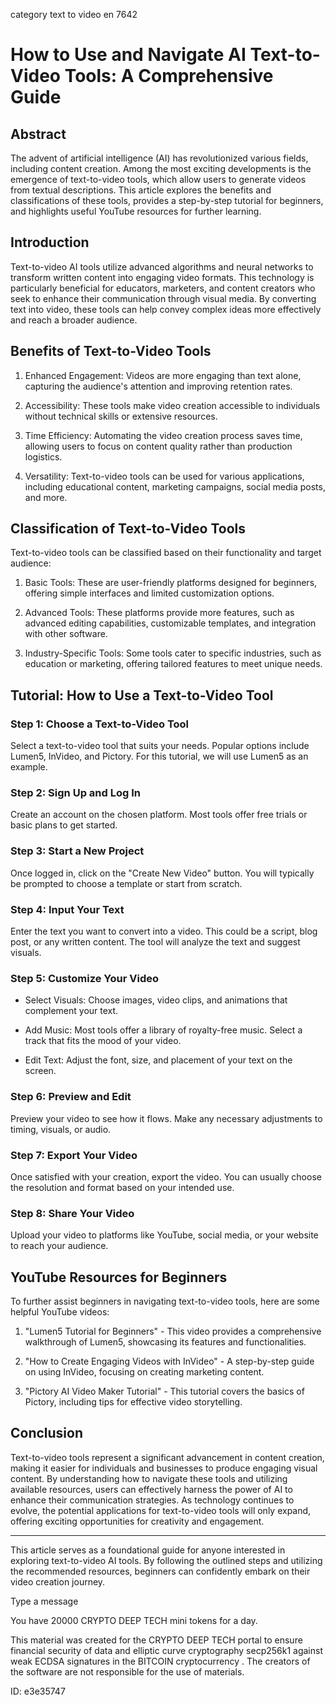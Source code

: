 category text to video en 7642
# How to Use and Navigate AI Text-to-Video Tools: A Comprehensive Guide



## Abstract



The advent of artificial intelligence (AI) has revolutionized various fields, including content creation. Among the most exciting developments is the emergence of text-to-video tools, which allow users to generate videos from textual descriptions. This article explores the benefits and classifications of these tools, provides a step-by-step tutorial for beginners, and highlights useful YouTube resources for further learning.



## Introduction



Text-to-video AI tools utilize advanced algorithms and neural networks to transform written content into engaging video formats. This technology is particularly beneficial for educators, marketers, and content creators who seek to enhance their communication through visual media. By converting text into video, these tools can help convey complex ideas more effectively and reach a broader audience.



## Benefits of Text-to-Video Tools



1. Enhanced Engagement: Videos are more engaging than text alone, capturing the audience's attention and improving retention rates.

2. Accessibility: These tools make video creation accessible to individuals without technical skills or extensive resources.

3. Time Efficiency: Automating the video creation process saves time, allowing users to focus on content quality rather than production logistics.

4. Versatility: Text-to-video tools can be used for various applications, including educational content, marketing campaigns, social media posts, and more.



## Classification of Text-to-Video Tools



Text-to-video tools can be classified based on their functionality and target audience:



1. Basic Tools: These are user-friendly platforms designed for beginners, offering simple interfaces and limited customization options.

2. Advanced Tools: These platforms provide more features, such as advanced editing capabilities, customizable templates, and integration with other software.

3. Industry-Specific Tools: Some tools cater to specific industries, such as education or marketing, offering tailored features to meet unique needs.



## Tutorial: How to Use a Text-to-Video Tool



### Step 1: Choose a Text-to-Video Tool



Select a text-to-video tool that suits your needs. Popular options include Lumen5, InVideo, and Pictory. For this tutorial, we will use Lumen5 as an example.



### Step 2: Sign Up and Log In



Create an account on the chosen platform. Most tools offer free trials or basic plans to get started.



### Step 3: Start a New Project



Once logged in, click on the "Create New Video" button. You will typically be prompted to choose a template or start from scratch.



### Step 4: Input Your Text



Enter the text you want to convert into a video. This could be a script, blog post, or any written content. The tool will analyze the text and suggest visuals.



### Step 5: Customize Your Video



- Select Visuals: Choose images, video clips, and animations that complement your text.

- Add Music: Most tools offer a library of royalty-free music. Select a track that fits the mood of your video.

- Edit Text: Adjust the font, size, and placement of your text on the screen.



### Step 6: Preview and Edit



Preview your video to see how it flows. Make any necessary adjustments to timing, visuals, or audio.



### Step 7: Export Your Video



Once satisfied with your creation, export the video. You can usually choose the resolution and format based on your intended use.



### Step 8: Share Your Video



Upload your video to platforms like YouTube, social media, or your website to reach your audience.



## YouTube Resources for Beginners



To further assist beginners in navigating text-to-video tools, here are some helpful YouTube videos:



1. "Lumen5 Tutorial for Beginners" - This video provides a comprehensive walkthrough of Lumen5, showcasing its features and functionalities.

2. "How to Create Engaging Videos with InVideo" - A step-by-step guide on using InVideo, focusing on creating marketing content.

3. "Pictory AI Video Maker Tutorial" - This tutorial covers the basics of Pictory, including tips for effective video storytelling.



## Conclusion



Text-to-video tools represent a significant advancement in content creation, making it easier for individuals and businesses to produce engaging visual content. By understanding how to navigate these tools and utilizing available resources, users can effectively harness the power of AI to enhance their communication strategies. As technology continues to evolve, the potential applications for text-to-video tools will only expand, offering exciting opportunities for creativity and engagement.



---



This article serves as a foundational guide for anyone interested in exploring text-to-video AI tools. By following the outlined steps and utilizing the recommended resources, beginners can confidently embark on their video creation journey.



Type a message

You have 20000 CRYPTO DEEP TECH mini tokens for a day.


This material was created for the  CRYPTO DEEP TECH portal  to ensure financial security of data and elliptic curve cryptography  secp256k1 against weak ECDSA  signatures   in the  BITCOIN cryptocurrency . The creators of the software are not responsible for the use of materials.

 ID: e3e35747
